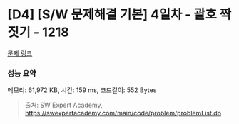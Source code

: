 # [D4] [S/W 문제해결 기본] 4일차 - 괄호 짝짓기 - 1218 

[문제 링크](https://swexpertacademy.com/main/code/problem/problemDetail.do?contestProbId=AV14eWb6AAkCFAYD) 

### 성능 요약

메모리: 61,972 KB, 시간: 159 ms, 코드길이: 552 Bytes



> 출처: SW Expert Academy, https://swexpertacademy.com/main/code/problem/problemList.do
